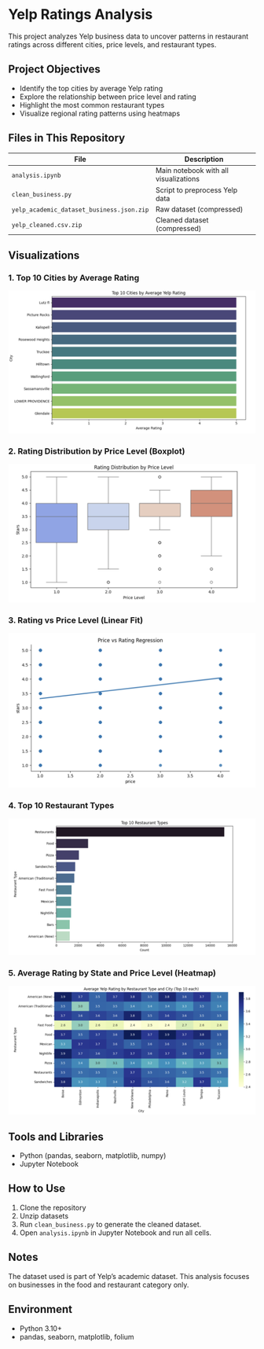 # Yelp Ratings Analysis

This project analyzes Yelp business data to uncover patterns in restaurant ratings across different cities, price levels, and restaurant types.

## Project Objectives
- Identify the top cities by average Yelp rating
- Explore the relationship between price level and rating
- Highlight the most common restaurant types
- Visualize regional rating patterns using heatmaps

## Files in This Repository
| File | Description |
|------|-------------|
| `analysis.ipynb` | Main notebook with all visualizations |
| `clean_business.py` | Script to preprocess Yelp data |
| `yelp_academic_dataset_business.json.zip` | Raw dataset (compressed) |
| `yelp_cleaned.csv.zip` | Cleaned dataset (compressed) |


## Visualizations

### 1. Top 10 Cities by Average Rating
![Top Cities by Rating](images/top_cities_by_rating.jpg)

### 2. Rating Distribution by Price Level (Boxplot)
![Price vs Rating Boxplot](images/price_vs_rating_boxplot.jpg)

### 3. Rating vs Price Level (Linear Fit)
![Price vs Rating Regression](images/price_vs_rating_regression.jpg)

### 4. Top 10 Restaurant Types
![Top Restaurant Types](images/top_restaurant_types.jpg)

### 5. Average Rating by State and Price Level (Heatmap)
![Heatmap State Price](images/heatmap_state_price.jpg)

## Tools and Libraries
- Python (pandas, seaborn, matplotlib, numpy)
- Jupyter Notebook

## How to Use
1. Clone the repository
2. Unzip datasets
3. Run `clean_business.py` to generate the cleaned dataset.
4. Open `analysis.ipynb` in Jupyter Notebook and run all cells.

## Notes
The dataset used is part of Yelp’s academic dataset. This analysis focuses on businesses in the food and restaurant category only.

## Environment
- Python 3.10+
- pandas, seaborn, matplotlib, folium

